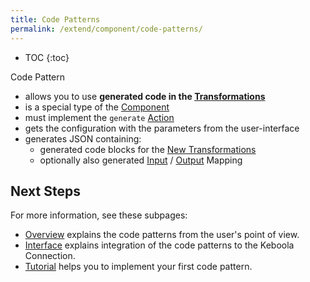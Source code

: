 ```yaml
---
title: Code Patterns
permalink: /extend/component/code-patterns/
---
```


* TOC
{:toc}

Code Pattern
- allows you to use **generated code in the [Transformations](/integrate/transformations/)**
- is a special type of the [Component](/extend/component/)
- must implement the `generate` [Action](/extend/common-interface/actions/)
- gets the configuration with the parameters from the user-interface
- generates JSON containing:
    - generated code blocks for the [New Transformations](https://help.keboola.com/transformations/#new-transformations)
    - optionally also generated [Input](/extend/component/tutorial/input-mapping/) / [Output](/extend/component/tutorial/output-mapping/) Mapping

## Next Steps

For more information, see these subpages:
- [Overview](/extend/component/code-patterns/overview) explains the code patterns from the user's point of view.
- [Interface](/extend/component/code-patterns/interface) explains integration of the code patterns to the Keboola Connection.
- [Tutorial](/extend/component/code-patterns/tutorial) helps you to implement your first code pattern.
